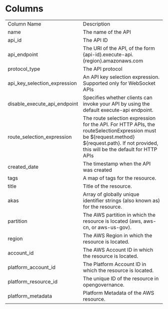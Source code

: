 # Columns  

<table>
	<tr><td>Column Name</td><td>Description</td></tr>
	<tr><td>name</td><td>The name of the API</td></tr>
	<tr><td>api_id</td><td>The API ID</td></tr>
	<tr><td>api_endpoint</td><td>The URI of the API, of the form {api-id}.execute-api.{region}.amazonaws.com</td></tr>
	<tr><td>protocol_type</td><td>The API protocol</td></tr>
	<tr><td>api_key_selection_expression</td><td>An API key selection expression. Supported only for WebSocket APIs</td></tr>
	<tr><td>disable_execute_api_endpoint</td><td>Specifies whether clients can invoke your API by using the default execute-api endpoint.</td></tr>
	<tr><td>route_selection_expression</td><td>The route selection expression for the API. For HTTP APIs, the routeSelectionExpression must be ${request.method} ${request.path}. If not provided, this will be the default for HTTP APIs</td></tr>
	<tr><td>created_date</td><td>The timestamp when the API was created</td></tr>
	<tr><td>tags</td><td>A map of tags for the resource.</td></tr>
	<tr><td>title</td><td>Title of the resource.</td></tr>
	<tr><td>akas</td><td>Array of globally unique identifier strings (also known as) for the resource.</td></tr>
	<tr><td>partition</td><td>The AWS partition in which the resource is located (aws, aws-cn, or aws-us-gov).</td></tr>
	<tr><td>region</td><td>The AWS Region in which the resource is located.</td></tr>
	<tr><td>account_id</td><td>The AWS Account ID in which the resource is located.</td></tr>
	<tr><td>platform_account_id</td><td>The Platform Account ID in which the resource is located.</td></tr>
	<tr><td>platform_resource_id</td><td>The unique ID of the resource in opengovernance.</td></tr>
	<tr><td>platform_metadata</td><td>Platform Metadata of the AWS resource.</td></tr>
</table>